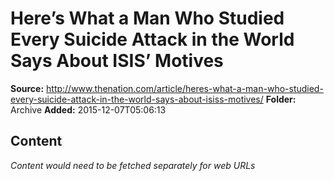# Here’s What a Man Who Studied Every Suicide Attack in the World Says About ISIS’ Motives

**Source:** http://www.thenation.com/article/heres-what-a-man-who-studied-every-suicide-attack-in-the-world-says-about-isiss-motives/
**Folder:** Archive
**Added:** 2015-12-07T05:06:13




## Content
*Content would need to be fetched separately for web URLs*
